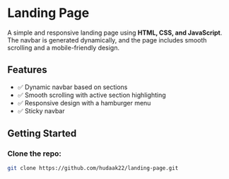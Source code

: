 # Landing Page

A simple and responsive landing page using **HTML, CSS, and JavaScript**. The navbar is generated dynamically, and the page includes smooth scrolling and a mobile-friendly design.

## Features
- ✅ Dynamic navbar based on sections  
- ✅ Smooth scrolling with active section highlighting  
- ✅ Responsive design with a hamburger menu  
- ✅ Sticky navbar  

## Getting Started
### Clone the repo:
```bash
git clone https://github.com/hudaak22/landing-page.git
